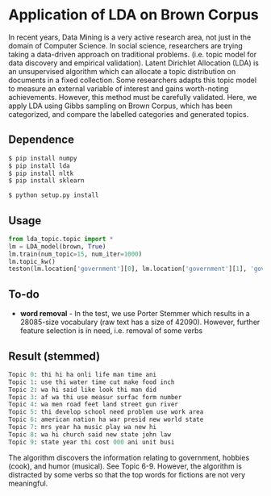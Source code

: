 Application of LDA on Brown Corpus
========
In recent years, Data Mining is a very active research area, not just in the domain of Computer Science. In social science, researchers are trying taking a data-driven approach on traditional problems. (i.e. topic model for data discovery and empirical validation).
Latent Dirichlet Allocation (LDA) is an unsupervised algorithm which can allocate a topic distribution on documents in a fixed collection. Some researchers adapts this topic model to measure an external variable of interest and gains worth-noting achievements. However, this method must be carefully validated.
Here, we apply LDA using Gibbs sampling on Brown Corpus, which has been categorized, and compare the labelled categories and generated topics.


Dependence
------------

```bash
$ pip install numpy
$ pip install lda
$ pip install nltk
$ pip install sklearn

$ python setup.py install
```

Usage
-----

```python
from lda_topic.topic import *
lm = LDA_model(brown, True)																												#True: use Porter Stemmer (default)
lm.train(num_topic=15, num_iter=1000)																							#Brown corpus has 15 categories
lm.topic_kw()																																			#show top-8 words of all topics
teston(lm.location['government'][0], lm.location['government'][1], 'government')	#show results for 'government' passages					
```


To-do
---
* __word removal__ - In the test, we use Porter Stemmer which results in a 28085-size vocabulary (raw text has a size of 42090). However, further feature selection is in need, i.e. removal of some verbs

Result (stemmed)
---

```python
Topic 0: thi hi ha onli life man time ani
Topic 1: use thi water time cut make food inch
Topic 2: wa hi said like look thi man did
Topic 3: af wa thi use measur surfac form number
Topic 4: wa men road feet land street gun river
Topic 5: thi develop school need problem use work area
Topic 6: american nation ha war presid new world state
Topic 7: mrs year ha music play wa new hi
Topic 8: wa hi church said new state john law
Topic 9: state year thi cost 000 ani unit busi
```
The algorithm discovers the information relating to government, hobbies (cook), and humor (musical). See Topic 6-9.
However, the algorithm is distracted by some verbs so that the top words for fictions are not very meaningful.
